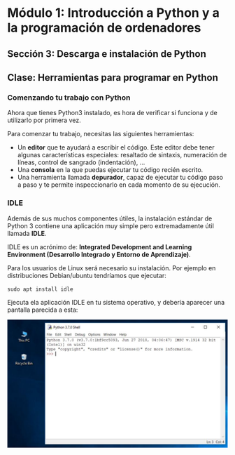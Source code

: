 # Módulo 1: Introducción a Python y a la programación de ordenadores
## Sección 3: Descarga e instalación de Python
## Clase: Herramientas para programar en Python

### Comenzando tu trabajo con Python

Ahora que tienes Python3 instalado, es hora de verificar si funciona y de utilizarlo por primera vez.

Para comenzar tu trabajo, necesitas las siguientes herramientas:

* Un **editor** que te ayudará a escribir el código. Este editor debe tener algunas características especiales: resaltado de sintaxis, numeración de líneas, control de sangrado (indentación), ...
* Una **consola** en la que puedas ejecutar tu código recién escrito.
* Una herramienta llamada **depurador**, capaz de ejecutar tu código paso a paso y te permite inspeccionarlo en cada momento de su ejecución.

### IDLE

Además de sus muchos componentes útiles, la instalación estándar de Python 3 contiene una aplicación muy simple pero extremadamente útil llamada **IDLE**.

IDLE es un acrónimo de: **Integrated Development and Learning Environment (Desarrollo Integrado y Entorno de Aprendizaje)**.

Para los usuarios de Linux será necesario su instalación. Por ejemplo en distribuciones Debian/ubuntu tendríamos que ejecutar:

```
sudo apt install idle
```

Ejecuta ela aplicación IDLE en tu sistema operativo, y debería aparecer una pantalla parecida a esta:

![python3](img/python3.png)